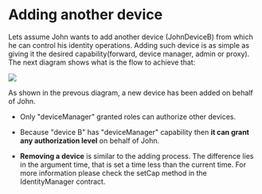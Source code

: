 # Adding another device

Lets assume John wants to add another device (JohnDeviceB) from which he can control his identity operations. Adding such device is as simple as giving it the desired capability(forward, device manager, admin or proxy). The next diagram shows what is the flow to achieve that:

[![](https://mermaid.ink/img/eyJjb2RlIjoic2VxdWVuY2VEaWFncmFtXG5cdGF1dG9udW1iZXJcblx0Sm9obkRldmljZUEtPj4rQWNtZUlkZW50aXR5TWFuYWdlci9zZXRDYXA6IEpvaG5Qcm94eUFkZGRyZXNzLDxici8-Sm9obkRldmljZUJBZGRyZXNzLDxici8-Y2FwYWJpbGl0eSw8YnIvPnRpbWVcblx0YWx0IGhhcyBKaG9uRGV2aWNlQSBcImRldmljZU1hbmFnZXJcIiBjYXBhYmlsaXR5P1xuXHRBY21lSWRlbnRpdHlNYW5hZ2VyL3NldENhcC0-PkFjbWVJZGVudGl0eU1hbmFnZXIvc2V0Q2FwOiBBZGRzIGRlc2lyZWQgY2FwYWJpbGl0eTxici8-Zm9yIEpvaG4ncyBkZXZpY2UgQiBhbmQgZm9yIHRoZSA8YnI-c3BlY2lmaWVkIHRpbWVcblx0QWNtZUlkZW50aXR5TWFuYWdlci9zZXRDYXAtLT4-Sm9obkRldmljZUE6IEFkZGVkIENhcGFiaWxpdHkgKGV2ZW50KVxuXHRlbHNlIG5vdCBhdXRob3JpemVkXG5cdEFjbWVJZGVudGl0eU1hbmFnZXIvc2V0Q2FwLS0-PkpvaG5EZXZpY2VBOiBUaHJvd1xuXHRlbmQiLCJtZXJtYWlkIjp7InRoZW1lIjoiZGVmYXVsdCJ9LCJ1cGRhdGVFZGl0b3IiOmZhbHNlfQ)](https://mermaid-js.github.io/mermaid-live-editor/#/edit/eyJjb2RlIjoic2VxdWVuY2VEaWFncmFtXG5cdGF1dG9udW1iZXJcblx0Sm9obkRldmljZUEtPj4rQWNtZUlkZW50aXR5TWFuYWdlci9zZXRDYXA6IEpvaG5Qcm94eUFkZGRyZXNzLDxici8-Sm9obkRldmljZUJBZGRyZXNzLDxici8-Y2FwYWJpbGl0eSw8YnIvPnRpbWVcblx0YWx0IGhhcyBKaG9uRGV2aWNlQSBcImRldmljZU1hbmFnZXJcIiBjYXBhYmlsaXR5P1xuXHRBY21lSWRlbnRpdHlNYW5hZ2VyL3NldENhcC0-PkFjbWVJZGVudGl0eU1hbmFnZXIvc2V0Q2FwOiBBZGRzIGRlc2lyZWQgY2FwYWJpbGl0eTxici8-Zm9yIEpvaG4ncyBkZXZpY2UgQiBhbmQgZm9yIHRoZSA8YnI-c3BlY2lmaWVkIHRpbWVcblx0QWNtZUlkZW50aXR5TWFuYWdlci9zZXRDYXAtLT4-Sm9obkRldmljZUE6IEFkZGVkIENhcGFiaWxpdHkgKGV2ZW50KVxuXHRlbHNlIG5vdCBhdXRob3JpemVkXG5cdEFjbWVJZGVudGl0eU1hbmFnZXIvc2V0Q2FwLS0-PkpvaG5EZXZpY2VBOiBUaHJvd1xuXHRlbmQiLCJtZXJtYWlkIjp7InRoZW1lIjoiZGVmYXVsdCJ9LCJ1cGRhdGVFZGl0b3IiOmZhbHNlfQ)

As shown in the prevous diagram, a new device has been added on behalf of John.

* Only "deviceManager" granted roles can authorize other devices.

* Because "device B" has "deviceManager" capability then **it can grant any authorization level** on behalf of John.

* **Removing a device** is similar to the adding process. The difference lies in the argument time, that is set a time less than the current time. For more information please check the setCap method in the IdentityManager contract.
